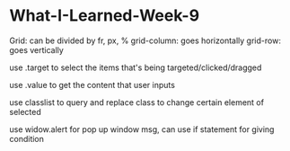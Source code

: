 # What-I-Learned-Week-9

Grid:
can be divided by fr, px, %
grid-column: goes horizontally 
grid-row: goes vertically


use .target to select the items that's being targeted/clicked/dragged

use .value to get the content that user inputs

use classlist to query and replace class to change certain element of selected

use widow.alert for pop up window msg, can use if statement for giving condition


